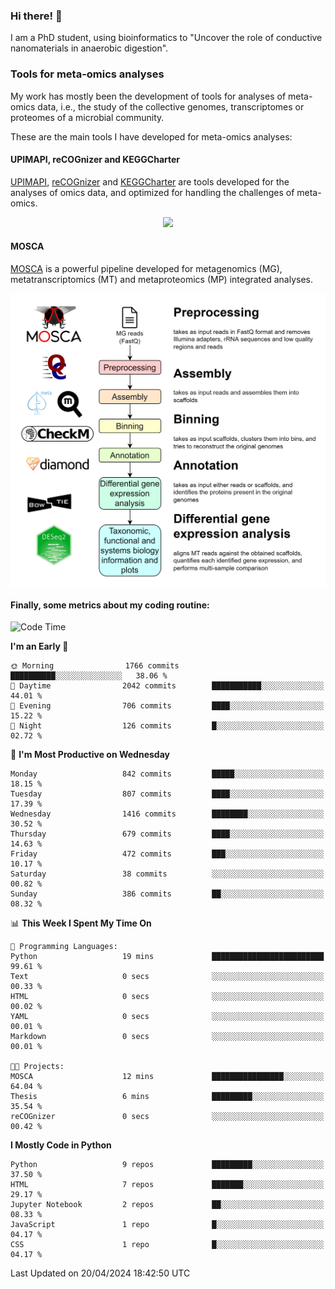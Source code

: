 ### Hi there! 👋

I am a PhD student, using bioinformatics to "Uncover the role of conductive nanomaterials in anaerobic digestion".

### Tools for meta-omics analyses

My work has mostly been the development of tools for analyses of meta-omics data, i.e., the study of the collective genomes, transcriptomes or proteomes of a microbial community.

These are the main tools I have developed for meta-omics analyses:

#### UPIMAPI, reCOGnizer and KEGGCharter

[UPIMAPI](https://github.com/iquasere/UPIMAPI), [reCOGnizer](https://github.com/iquasere/reCOGnizer) and [KEGGCharter](https://github.com/iquasere/KEGGCharter) are tools developed for the analyses of omics data, and optimized for handling the challenges of meta-omics.

<p align="center">
    <img src="assets/annotation_paper.png">
</p>

#### MOSCA

[MOSCA](https://github.com/iquasere/MOSCA) is a powerful pipeline developed for metagenomics (MG), metatranscriptomics (MT) and metaproteomics (MP) integrated analyses.

<p align="center">
    <img src="assets/mosca_workflow.png" align="center" width="700">
</p>


#### Finally, some metrics about my coding routine:

<!--START_SECTION:waka-->
![Code Time](http://img.shields.io/badge/Code%20Time-820%20hrs%2028%20mins-blue)

**I'm an Early 🐤** 

```text
🌞 Morning                1766 commits        ██████████░░░░░░░░░░░░░░░   38.06 % 
🌆 Daytime                2042 commits        ███████████░░░░░░░░░░░░░░   44.01 % 
🌃 Evening                706 commits         ████░░░░░░░░░░░░░░░░░░░░░   15.22 % 
🌙 Night                  126 commits         █░░░░░░░░░░░░░░░░░░░░░░░░   02.72 % 
```
📅 **I'm Most Productive on Wednesday** 

```text
Monday                   842 commits         █████░░░░░░░░░░░░░░░░░░░░   18.15 % 
Tuesday                  807 commits         ████░░░░░░░░░░░░░░░░░░░░░   17.39 % 
Wednesday                1416 commits        ████████░░░░░░░░░░░░░░░░░   30.52 % 
Thursday                 679 commits         ████░░░░░░░░░░░░░░░░░░░░░   14.63 % 
Friday                   472 commits         ███░░░░░░░░░░░░░░░░░░░░░░   10.17 % 
Saturday                 38 commits          ░░░░░░░░░░░░░░░░░░░░░░░░░   00.82 % 
Sunday                   386 commits         ██░░░░░░░░░░░░░░░░░░░░░░░   08.32 % 
```


📊 **This Week I Spent My Time On** 

```text
💬 Programming Languages: 
Python                   19 mins             █████████████████████████   99.61 % 
Text                     0 secs              ░░░░░░░░░░░░░░░░░░░░░░░░░   00.33 % 
HTML                     0 secs              ░░░░░░░░░░░░░░░░░░░░░░░░░   00.02 % 
YAML                     0 secs              ░░░░░░░░░░░░░░░░░░░░░░░░░   00.01 % 
Markdown                 0 secs              ░░░░░░░░░░░░░░░░░░░░░░░░░   00.01 % 

🐱‍💻 Projects: 
MOSCA                    12 mins             ████████████████░░░░░░░░░   64.04 % 
Thesis                   6 mins              █████████░░░░░░░░░░░░░░░░   35.54 % 
reCOGnizer               0 secs              ░░░░░░░░░░░░░░░░░░░░░░░░░   00.42 % 
```

**I Mostly Code in Python** 

```text
Python                   9 repos             █████████░░░░░░░░░░░░░░░░   37.50 % 
HTML                     7 repos             ███████░░░░░░░░░░░░░░░░░░   29.17 % 
Jupyter Notebook         2 repos             ██░░░░░░░░░░░░░░░░░░░░░░░   08.33 % 
JavaScript               1 repo              █░░░░░░░░░░░░░░░░░░░░░░░░   04.17 % 
CSS                      1 repo              █░░░░░░░░░░░░░░░░░░░░░░░░   04.17 % 
```




 Last Updated on 20/04/2024 18:42:50 UTC
<!--END_SECTION:waka-->
